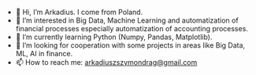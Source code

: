 - 👋 Hi, I’m Arkadius. I come from Poland. 
- 👀 I’m interested in Big Data, Machine Learning and automatization of financial processes especially automatization of accounting processes.
- 🌱 I’m currently learning Python (Numpy, Pandas, Matplotlib).
- 💞️ I’m looking for cooperation with some projects in areas like Big Data, ML, AI in finance. 
- 📫 How to reach me: arkadiuszszymondrag@gmail.com 

<!---
ArkDrag/ArkDrag is a ✨ special ✨ repository because its `README.md` (this file) appears on your GitHub profile.
You can click the Preview link to take a look at your changes.
--->
